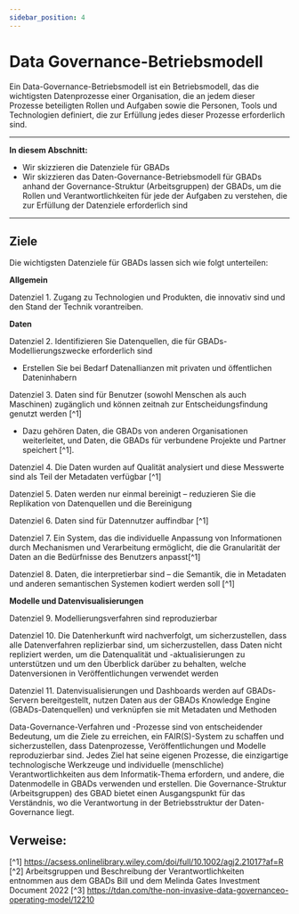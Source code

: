 ```yaml
---
sidebar_position: 4
---
```


# Data Governance-Betriebsmodell

Ein Data-Governance-Betriebsmodell ist ein Betriebsmodell, das die wichtigsten Datenprozesse einer Organisation, die an jedem dieser Prozesse beteiligten Rollen und Aufgaben sowie die Personen, Tools und Technologien definiert, die zur Erfüllung jedes dieser Prozesse erforderlich sind.

---

**In diesem Abschnitt:**

* Wir skizzieren die Datenziele für GBADs
* Wir skizzieren das Daten-Governance-Betriebsmodell für GBADs anhand der Governance-Struktur (Arbeitsgruppen) der GBADs, um die Rollen und Verantwortlichkeiten für jede der Aufgaben zu verstehen, die zur Erfüllung der Datenziele erforderlich sind

---

## Ziele

Die wichtigsten Datenziele für GBADs lassen sich wie folgt unterteilen:

**Allgemein**

Datenziel 1.<a name="Data-Goal-1"></a>
Zugang zu Technologien und Produkten, die innovativ sind und den Stand der Technik vorantreiben.


**Daten**

Datenziel 2.<a name="Data-Goal-2"></a>
Identifizieren Sie Datenquellen, die für GBADs-Modellierungszwecke erforderlich sind

* Erstellen Sie bei Bedarf Datenallianzen mit privaten und öffentlichen Dateninhabern


Datenziel 3.<a name="Data-Goal-3"></a>
Daten sind für Benutzer (sowohl Menschen als auch Maschinen) zugänglich und können zeitnah zur Entscheidungsfindung genutzt werden [^1]

* Dazu gehören Daten, die GBADs von anderen Organisationen weiterleitet, und Daten, die GBADs für verbundene Projekte und Partner speichert [^1].

Datenziel 4.<a name="Data-Goal-4"></a>
Die Daten wurden auf Qualität analysiert und diese Messwerte sind als Teil der Metadaten verfügbar [^1]


Datenziel 5.<a name="Data-Goal-5"></a>
Daten werden nur einmal bereinigt – reduzieren Sie die Replikation von Datenquellen und die Bereinigung

Datenziel 6.<a name="Data-Goal-6"></a>
Daten sind für Datennutzer auffindbar [^1]

Datenziel 7.<a name="Data-Goal-7"></a>
Ein System, das die individuelle Anpassung von Informationen durch Mechanismen und Verarbeitung ermöglicht, die die Granularität der Daten an die Bedürfnisse des Benutzers anpasst[^1]

Datenziel 8.<a name="Data-Goal-8"></a>
Daten, die interpretierbar sind – die Semantik, die in Metadaten und anderen semantischen Systemen kodiert werden soll [^1]


**Modelle und Datenvisualisierungen**

Datenziel 9.<a name="Data-Goal-9"></a>
Modellierungsverfahren sind reproduzierbar

Datenziel 10.<a name="Data-Goal-10"></a>
Die Datenherkunft wird nachverfolgt, um sicherzustellen, dass alle Datenverfahren replizierbar sind, um sicherzustellen, dass Daten nicht repliziert werden, um die Datenqualität und -aktualisierungen zu unterstützen und um den Überblick darüber zu behalten, welche Datenversionen in Veröffentlichungen verwendet werden

Datenziel 11.<a name="Data-Goal-11"></a>
Datenvisualisierungen und Dashboards werden auf GBADs-Servern bereitgestellt, nutzen Daten aus der GBADs Knowledge Engine (GBADs-Datenquellen) und verknüpfen sie mit Metadaten und Methoden


Data-Governance-Verfahren und -Prozesse sind von entscheidender Bedeutung, um die Ziele zu erreichen, ein FAIR(S)-System zu schaffen und sicherzustellen, dass Datenprozesse, Veröffentlichungen und Modelle reproduzierbar sind. Jedes Ziel hat seine eigenen Prozesse, die einzigartige technologische Werkzeuge und individuelle (menschliche) Verantwortlichkeiten aus dem Informatik-Thema erfordern, und andere, die Datenmodelle in GBADs verwenden und erstellen. Die Governance-Struktur (Arbeitsgruppen) des GBAD bietet einen Ausgangspunkt für das Verständnis, wo die Verantwortung in der Betriebsstruktur der Daten-Governance liegt.

<!--
Von FAIR zu FAIRS
Daten, die zeitnah zur Entscheidungsfindung genutzt werden können.
Daten, die auf Qualität analysiert wurden, und diese Metriken sind als Teil der Metadaten verfügbar.
Eine möglichst vollständige Datenerfassung für alle Beteiligten. Dazu gehören Daten, die GBADs von anderen Organisationen weiterleitet, und Daten, die GBADs für verbundene Projekte und Partner speichert.
Daten, die für die Modellierung, Entscheidungsunterstützung und andere Zwecke relevant sind, die für die Ziele von GBADs und seinen Benutzern wichtig sind.
Daten, die für entsprechende Benutzer (sowohl Maschinen als auch Menschen) leicht zugänglich sind.
Daten, die interpretierbar sind – die Semantik, die in Metadaten und anderen semantischen Systemen kodiert werden soll.
Zugang zu Technologien und Produkten, die innovativ sind und den Stand der Technik vorantreiben.
Ein System, das die individuelle Anpassung von Informationen durch Mechanismen und Verarbeitung ermöglicht, die die Granularität der Daten an die Bedürfnisse des Benutzers anpasst. ->


<!-- * Bewerten Sie die Qualität aller Eingabedaten anhand der vom Informatikteam festgelegten Qualitätsmetriken und kommunizieren Sie die Qualität über Datenqualitätsberichte oder Dashboards
* Daten können über Anwendungsprogrammierschnittstellen (APIs) und/oder Dateien in S3-Buckets mit internen und externen Partnern geteilt werden
* Reduzieren Sie die Datenreplikation und stellen Sie Prozesse bereit, damit alle Datenbenutzer in GBADs dieselben Datenversionen verwenden können
* Verfolgen Sie die Datenherkunft und -herkunft, um sicherzustellen, dass Änderungen an Daten und Ausgaben reproduzierbar und nachvollziehbar sind, und um dies sicherzustellen
* Stellen Sie sicher, dass die Modellierungsverfahren gut dokumentiert sind.
* Bereitstellung von Infrastruktur für

Die Ziele wurden anhand des Investitionsdokuments 2023 formuliert. ->

## Menschen und Prozesse – GBADs Arbeitsgruppen

GBADs ist in drei Hauptarbeitsgruppen unterteilt, jede mit einzigartigen, aber sich überschneidenden Verantwortlichkeiten. Arbeitsgruppen werden mit jedem Gebäude übereinander organisiert, in dem die Daten als Rückgratstruktur liegen (Abbildung 1).

![GBADsWGStruct](./images/GBADsWGStruct.png)
Abbildung 1: GBADs-Arbeitsgruppen

Jede Arbeitsgruppe hat eine Reihe von Verantwortlichkeiten, die in den GBADs festgelegt sind, um das Ziel zu erreichen, die wirtschaftliche und gesundheitliche Belastung durch Tierkrankheiten durch Modellierungsbemühungen abzuschätzen. Die beschriebenen Verantwortlichkeiten überschneiden sich mit den Datenzielen des GBAD durch Interaktionen mit der Beschaffung, Nutzung und Verwaltung von Daten. Die folgende Tabelle enthält eine Beschreibung der Verantwortlichkeiten für jede Arbeitsgruppe und welche Ziele für jede Arbeitsgruppe gelten:

| Arbeitsgruppe | Beschreibung der Verantwortlichkeiten[^2] | Überschneidung mit Zielen |
| ------------- | ----------- | ----------- |
| Arbeitsgruppe 1 (WG1) – Datenallianzen, Informationsvermittlung und Annahme und Aufnahme | <ul><li>Förderung einer effektiven Forschungsübersetzung und wird auf der Arbeit zum Thema Krankheitspriorisierung im globalen Kontext und auf der Einbindungsarbeit mit Interessenvertretern der indonesischen und äthiopischen Fallstudien in einem lokalen Kontext aufbauen.</li>< li>Forschung in wertvolle Produkte umsetzen, um auf weitere Ressourcen zuzugreifen, sei es Daten, Finanzmittel oder Sachleistungen aus anderen Programmen.</li><li>Verantwortlich für die Kombination und Organisation der Analyseergebnisse für Konsistenz und Verständnis durch die Benutzer und den Willen Seien Sie dafür verantwortlich, sicherzustellen, dass das Feedback von Benutzern und Experten-Referenzgruppen in Dashboards integriert wird.</li></ul>| <ul><li>[Datenziel 2](#Data-Goal-2)</li></ul>|
| Arbeitsgruppe 2 (WG2) Methoden und Analytik | <ul><li>Verantwortlich für die Verfeinerung der GBAD-Methoden, die eine qualitativ hochwertige Datenanalyse und wissenschaftliche Modellierung liefern, wobei Szenarioanalysen zur Bewältigung von Datenverfügbarkeitsbeschränkungen und Sensitivitätsanalysen zur Einbeziehung von Datenqualitätsbeschränkungen verwendet werden, eine entscheidende Grundlage für die Wissensmaschine und die Gültigkeit von Krankheiten Belastungsschätzungen.</li><li>Verwenden Sie Teilmengen von Daten aus der von der Informatik-Arbeitsgruppe (WG3) erstellten Obermenge mit Transformationen und Berechnungen, die für spezifische Analysen erforderlich sind.</li><li>Verantwortlich für die Bewertung der technischen Machbarkeit von GBADs indem es die wissenschaftliche Relevanz und Robustheit seiner Methoden testet.</li></ul> | <ul><li>[Datenziel 2](#Data-Goal-2)</li><li>[Datenziel 4](#Data-Goal-4)</li><li>[Datenziel 9 ](#Data-Goal-9)</li><li>[Datenziel 10](#Data-Goal-10)</li></ul>|
| Arbeitsgruppe 3 (WG3) – Informatik | <ul><li>Verantwortlich für den Prototypenaufbau der Wissensmaschine, der eine Grundlage verwalteter Daten liefert – eine Obermenge von Daten mit Governance-Regeln und Standardbereinigungsprozessen.</li></ul> | <ul><li>[Datenziel 1](#Data-Goal-1)</li><li>[Datenziel 3](#Data-Goal-3)</li><li>[Datenziel 4 ](#Data-Goal-4)</li><li>[Datenziel 5](#Data-Goal-5)</li><li>[Datenziel 6](#Data-Goal-6)< /li><li>[Datenziel 7](#Data-Goal-7)</li><li>[Datenziel 8](#Data-Goal-8)</li><li>[Datenziel 10 ](#Data-Goal-10)</li><li>[Data Goal 11](#Data-Goal-11)</li></ul>|


---

Das Data-Governance-Betriebsmodell nutzt die Arbeitsgruppenstruktur, um Rollen und Verantwortlichkeiten im Zusammenhang mit den Datenzielen zuzuweisen.

---




<!-- ## Nicht-invasives Daten-Governance-Betriebsmodell von Rollen und Verantwortlichkeiten

Das nicht-invasive Data Governance-Betriebsmodell von Rollen und Verantwortlichkeiten

![seinerTdanDGOperating](./images/seinerTdanDGOperating.gif) -->

## Verweise:
[^1] https://acsess.onlinelibrary.wiley.com/doi/full/10.1002/agj2.21017?af=R
[^2] Arbeitsgruppen und Beschreibung der Verantwortlichkeiten entnommen aus dem GBADs Bill und dem Melinda Gates Investment Document 2022
[^3] https://tdan.com/the-non-invasive-data-governanceo-operating-model/12210
